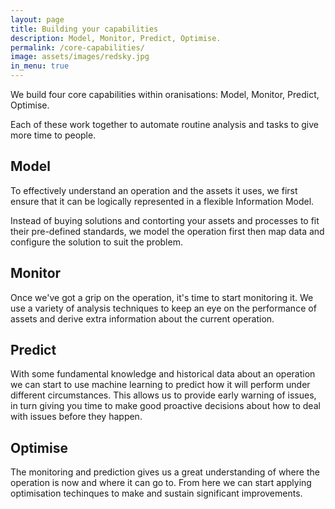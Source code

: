 ```yaml
---
layout: page
title: Building your capabilities
description: Model, Monitor, Predict, Optimise.
permalink: /core-capabilities/
image: assets/images/redsky.jpg
in_menu: true
---
```


We build four core capabilities within oranisations: Model, Monitor, Predict, Optimise.

Each of these work together to automate routine analysis and tasks to give more time to people.

## Model

To effectively understand an operation and the assets it uses, we first ensure that it can be logically represented in a flexible Information Model.

Instead of buying solutions and contorting your assets and processes to fit their pre-defined standards, we model the operation first then map data and configure the solution to suit the problem.

## Monitor

Once we've got a grip on the operation, it's time to start monitoring it. We use a variety of analysis techniques to keep an eye on the performance of assets and derive extra information about the current operation.

## Predict

With some fundamental knowledge and historical data about an operation we can start to use machine learning to predict how it will perform under different circumstances. This allows us to provide early warning of issues, in turn giving you time to make good proactive decisions about how to deal with issues before they happen.

## Optimise

The monitoring and prediction gives us a great understanding of where the operation is now and where it can go to. From here we can start applying optimisation techinques to make and sustain significant improvements.
